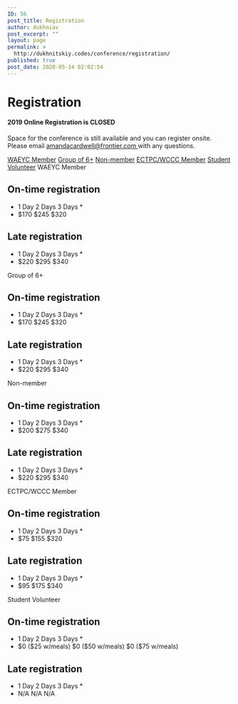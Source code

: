 ```yaml
---
ID: 56
post_title: Registration
author: dukhniav
post_excerpt: ""
layout: page
permalink: >
  http://dukhnitskiy.codes/conference/registration/
published: true
post_date: 2020-05-14 02:02:54
---
```

<h1>Registration</h1>		
				<h4>2019 Online Registration is CLOSED</h4>
																						<p><p>Space for the conference is still available and you can register onsite. Please email <a href="mailto:amandacardwell@frontier.com">amandacardwell@frontier.com </a>with any questions.  </p></p>
									<a href="">WAEYC Member</a>
									<a href="">Group of 6+</a>
									<a href="">Non-member</a>
									<a href="">ECTPC/WCCC Member</a>
									<a href="">Student Volunteer</a>
									WAEYC Member
  <h2>On-time registration</h2>
  <ul>
    <li>
      1 Day
      2 Days
      3 Days *
    </li>
    <li>
      $170
      $245
      $320
    </li>
  </ul>
  <h2>Late registration</h2>
  <ul>
    <li>
      1 Day
      2 Days
      3 Days *
    </li>
    <li>
      $220
      $295
      $340
    </li>
  </ul>
									Group of 6+
  <h2>On-time registration</h2>
  <ul>
    <li>
      1 Day
      2 Days
      3 Days *
    </li>
    <li>
      $170
      $245
      $320
    </li>
  </ul>
  <h2>Late registration</h2>
  <ul>
    <li>
      1 Day
      2 Days
      3 Days *
    </li>
    <li>
      $220
      $295
      $340
    </li>
  </ul>
									Non-member
  <h2>On-time registration</h2>
  <ul>
    <li>
      1 Day
      2 Days
      3 Days *
    </li>
    <li>
      $200
      $275
      $340
    </li>
  </ul>
  <h2>Late registration</h2>
  <ul>
    <li>
      1 Day
      2 Days
      3 Days *
    </li>
    <li>
      $220
      $295
      $340
    </li>
  </ul>
									ECTPC/WCCC Member
  <h2>On-time registration</h2>
  <ul>
    <li>
      1 Day
      2 Days
      3 Days *
    </li>
    <li>
      $75
      $155
      $320
    </li>
  </ul>
  <h2>Late registration</h2>
  <ul>
    <li>
      1 Day
      2 Days
      3 Days *
    </li>
    <li>
      $95
      $175
      $340
    </li>
  </ul>
									Student Volunteer
  <h2>On-time registration</h2>
  <ul>
    <li>
      1 Day
      2 Days
      3 Days *
    </li>
    <li>
      $0 ($25 w/meals)
      $0 ($50 w/meals)
      $0 ($75 w/meals)
    </li>
  </ul>
  <h2>Late registration</h2>
  <ul>
    <li>
      1 Day
      2 Days
      3 Days *
    </li>
    <li>
      N/A
      N/A
      N/A
    </li>
  </ul>